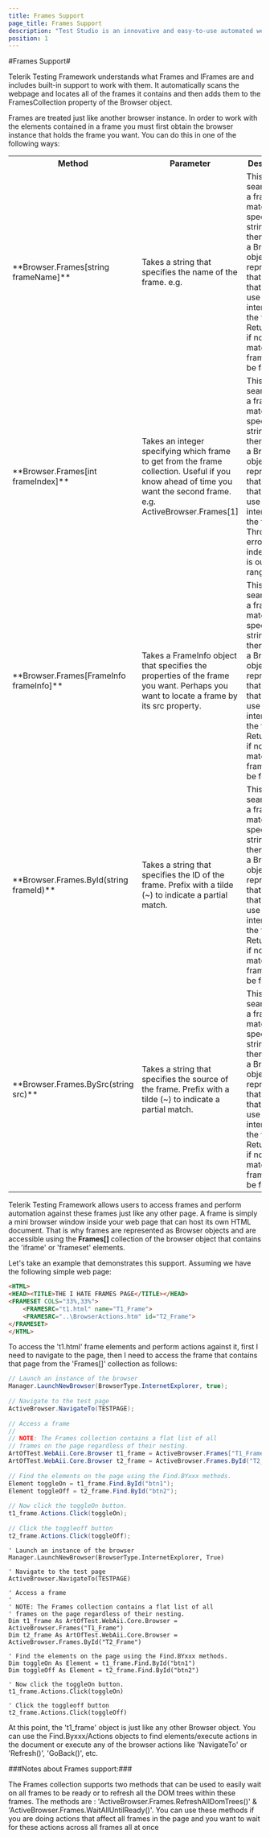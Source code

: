 ```yaml
---
title: Frames Support
page_title: Frames Support
description: "Test Studio is an innovative and easy-to-use automated web, WPF and load testing solution. Test Studio tests support essential technologies like ASP.NET AJAX, Silverlight, PHP and MVC. HTML5, Testing framework, functional testing, performance testing, load testing, exploratory testing, manual testing."
position: 1
---
```

#Frames Support#

Telerik Testing Framework understands what Frames and IFrames are and includes built-in support to work with them. It automatically scans the webpage and locates all of the frames it contains and then adds them to the FramesCollection property of the Browser object.
 
Frames are treated just like another browser instance. In order to work with the elements contained in a frame you must first obtain the browser instance that holds the frame you want. You can do this in one of the following ways:

<table class="docs">
<tr>
	<th>Method</th><th>Parameter</th><th>Description</th>
</tr>
<tr>
	<td>**Browser.Frames[string frameName]**</td>
	<td>Takes a string that specifies the name of the frame. e.g. <frame src="t1.html" name="t1_frame"></td>
	<td>This method searches for a frame that matches the specified string and then returns a Browser object representing that frame that you can use to interact with the frame. Returns null if no matching frame can be found.</td>
</tr>
<tr>
	<td>**Browser.Frames[int frameIndex]**</td>
	<td>Takes an integer specifying which frame to get from the frame collection. Useful if you know ahead of time you want the second frame. e.g. ActiveBrowser.Frames[1]</td>
	<td>This method searches for a frame that matches the specified string and then returns a Browser object representing that frame that you can use to interact with the frame. Throws an error if the index value is out of range.</td>
</tr>
<tr>
	<td>**Browser.Frames[FrameInfo frameInfo]**</td>
	<td>Takes a FrameInfo object that specifies the properties of the frame you want. Perhaps you want to locate a frame by its src property.</td>
	<td>This method searches for a frame that matches the specified string and then returns a Browser object representing that frame that you can use to interact with the frame. Returns null if no matching frame can be found.</td>
</tr>
<tr>
	<td>**Browser.Frames.ById(string frameId)**</td>
	<td>Takes a string that specifies the ID of the frame. Prefix with a tilde (~) to indicate a partial match.</td>
	<td>This method searches for a frame that matches the specified string and then returns a Browser object representing that frame that you can use to interact with the frame. Returns null if no matching frame can be found. </td>
</tr>
<tr>
	<td>**Browser.Frames.BySrc(string src)**</td>
	<td>Takes a string that specifies the source of the frame. Prefix with a tilde (~) to indicate a partial match.</td>
	<td>This method searches for a frame that matches the specified string and then returns a Browser object representing that frame that you can use to interact with the frame. Returns null if no matching frame can be found. </td>
</tr>
<table>

Telerik Testing Framework allows users to access frames and perform automation against these frames just like any other page. A frame is simply a mini browser window inside your web page that can host its own HTML document. That is why frames are represented as Browser objects and are accessible using the **Frames[]** collection of the browser object that contains the 'iframe' or 'frameset' elements.
 
Let's take an example that demonstrates this support. Assuming we have the following simple web page:

```HTML
<HTML>
<HEAD><TITLE>THE I HATE FRAMES PAGE</TITLE></HEAD>
<FRAMESET COLS="33%,33%">
    <FRAMESRC="t1.html" name="T1_Frame">
    <FRAMESRC="..\BrowserActions.htm" id="T2_Frame">
</FRAMESET>
</HTML>
```

To access the 't1.html' frame elements and perform actions against it, first I need to navigate to the page, then I need to access the frame that contains that page from the 'Frames[]' collection as follows:

```C#
// Launch an instance of the browser
Manager.LaunchNewBrowser(BrowserType.InternetExplorer, true);
   
// Navigate to the test page
ActiveBrowser.NavigateTo(TESTPAGE);
   
// Access a frame
//
// NOTE: The Frames collection contains a flat list of all
// frames on the page regardless of their nesting.
ArtOfTest.WebAii.Core.Browser t1_frame = ActiveBrowser.Frames["T1_Frame"];
ArtOfTest.WebAii.Core.Browser t2_frame = ActiveBrowser.Frames.ById("T2_Frame");
   
// Find the elements on the page using the Find.BYxxx methods.
Element toggleOn = t1_frame.Find.ById("btn1");
Element toggleOff = t2_frame.Find.ById("btn2");
   
// Now click the toggleOn button.
t1_frame.Actions.Click(toggleOn);
   
// Click the toggleoff button
t2_frame.Actions.Click(toggleOff);
```
 

```VB
' Launch an instance of the browser
Manager.LaunchNewBrowser(BrowserType.InternetExplorer, True)
 
' Navigate to the test page
ActiveBrowser.NavigateTo(TESTPAGE)
 
' Access a frame
'
' NOTE: The Frames collection contains a flat list of all
' frames on the page regardless of their nesting.
Dim t1_frame As ArtOfTest.WebAii.Core.Browser = ActiveBrowser.Frames("T1_Frame")
Dim t2_frame As ArtOfTest.WebAii.Core.Browser = ActiveBrowser.Frames.ById("T2_Frame")
 
' Find the elements on the page using the Find.BYxxx methods.
Dim toggleOn As Element = t1_frame.Find.ById("btn1")
Dim toggleOff As Element = t2_frame.Find.ById("btn2")
 
' Now click the toggleOn button.
t1_frame.Actions.Click(toggleOn)
 
' Click the toggleoff button
t2_frame.Actions.Click(toggleOff)
```

At this point, the 't1_frame' object is just like any other Browser object. You can use the Find.Byxxx/Actions objects to find elements/execute actions in the document or execute any of the browser actions like 'NavigateTo' or 'Refresh()', 'GoBack()', etc.
 
###Notes about Frames support:###

The Frames collection supports two methods that can be used to easily wait on all frames to be ready or to refresh all the DOM trees within these frames. The methods are : 'ActiveBrowser.Frames.RefreshAllDomTrees()' & 'ActiveBrowser.Frames.WaitAllUntilReady()'. You can use these methods if you are doing actions that affect all frames in the page and you want to wait for these actions across all frames all at once